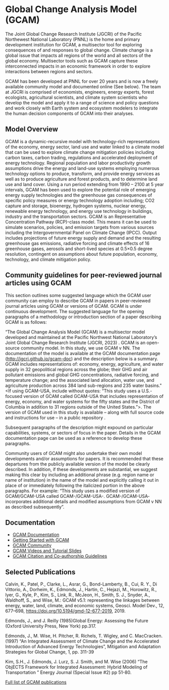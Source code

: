 # Global Change Analysis Model (GCAM)

The Joint Global Change Research Institute (JGCRI) of the Pacific 
Northewest National Laboratory (PNNL) is the home and primary 
development institution for GCAM, a multisector tool for exploring 
consequences of and responses to global change. Climate change is a
global issue that impacts all regions of the world and all sectors of 
the global economy. Multisector tools such as GCAM capture these 
interconnected impacts in an economic framework in order to explore 
interactions between regions and sectors.

GCAM has been developed at PNNL for over 20 years and is now a freely
available community model and documented online (See below). The team
at JGCRI is comprised of economists, engineers, energy experts, forest
ecologists, agricultural scientists, and climate system scientists who
develop the model and apply it to a range of science and policy
questions and work closely with Earth system and ecosystem modelers to
integrate the human decision components of GCAM into their analyses.

## Model Overview

GCAM is a dynamic-recursive model with technology-rich representations
of the economy, energy sector, land use and water linked to a climate
model that can be used to explore climate change mitigation policies
including carbon taxes, carbon trading, regulations and accelerated
deployment of energy technology. Regional population and labor
productivity growth assumptions drive the energy and land-use systems
employing numerous technology options to produce, transform, and
provide energy services as well as to produce agriculture and forest
products, and to determine land use and land cover. Using a run period
extending from 1990 – 2100 at 5 year intervals, GCAM has been used to
explore the potential role of emerging energy supply technologies and
the greenhouse gas consequences of specific policy measures or energy
technology adoption including; CO2 capture and storage, bioenergy,
hydrogen systems, nuclear energy, renewable energy technology, and
energy use technology in buildings, industry and the transportation
sectors. GCAM is an Representative Concentration Pathway (RCP)-class
model. This means it can be used to simulate scenarios, policies, and
emission targets from various sources including the Intergovernmental
Panel on Climate Change (IPCC). Output includes projections of future
energy supply and demand and the resulting greenhouse gas emissions,
radiative forcing and climate effects of 16 greenhouse gases, aerosols
and short-lived species at 0.5×0.5 degree resolution, contingent on
assumptions about future population, economy, technology, and climate
mitigation policy.

## Community guidelines for peer-reviewed journal articles using GCAM

This section outlines some suggested language which the GCAM user community 
can employ to describe GCAM in papers in peer-reviewed journal articles 
using GCAM or versions of GCAM. GCAM is under continuous development. The 
suggested language for the opening paragraphs of a methodology or 
introduction section of a paper describing GCAM is as follows:

“The Global Change Analysis Model (GCAM) is a multisector model developed 
and maintained at the Pacific Northwest National Laboratory’s Joint Global 
Change Research Institute (JGCRI, 2023) <include additional citations to 
previous GCAM studies as relevant>. GCAM is an open-source community model. 
In this study, we use GCAM v NN. The documentation of the model is available 
at the GCAM documentation page (http://jgcri.github.io/gcam-doc) and the 
description below is a summary. GCAM includes representations of: economy, 
energy, agriculture, and water supply in 32 geopolitical regions across the 
globe; their GHG and air pollutant emissions and global GHG concentrations, 
radiative forcing, and temperature change; and the associated land allocation, 
water use, and agriculture production across 384 land sub-regions and 235 
water basins." <If using GCAM-USA, include without quotes: “This study uses 
a U.S.-focused version of GCAM called GCAM-USA that includes representation 
of energy, economy, and water systems for the fifty states and the District 
of Columbia in addition to 31 regions outside of the United States.”>. The 
version of GCAM used in this study is available – along with full source code 
and instructions for use – in a public repository <include citation including 
a link to the GCAM repository with doi used in paper>.

Subsequent paragraphs of the description might expound on particular capabilities, 
systems, or sectors of focus in the paper. Details in the GCAM documentation page 
can be used as a reference to develop these paragraphs.

Community users of GCAM might also undertake their own model developments 
and/or assumptions for papers. It is recommended that these departures from 
the publicly available version of the model be clearly described. In addition, 
if these developments are substantial, we suggest making this clear by including 
an additional phrase (e.g. region name or name of institution) in the name of the 
model and explicitly calling it out in place of or immediately following the 
italicized portion in the above paragraphs. For example: “This study uses a modified 
version of GCAM/GCAM-USA called GCAM-<institution name>/GCAM-USA-<institution name>. 
GCAM-<institution name>/GCAM-USA-<institution name> incorporates additional 
details and modified assumptions from GCAM v NN as described subsequently”.

## Documentation

* [GCAM Documentation](http://jgcri.github.io/gcam-doc/)
* [Getting Started with GCAM](http://jgcri.github.io/gcam-doc/user-guide.html)
* [GCAM Community](https://gcims.pnnl.gov/community)
* [GCAM Videos and Tutorial Slides](https://gcims.pnnl.gov/community)
* [GCAM Citation and Co-authorship Guidelines](http://jgcri.github.io/gcam-doc/community-guide.html)

## Selected Publications

Calvin, K., Patel, P., Clarke, L., Asrar, G., Bond-Lamberty, B., Cui, R. Y., Di Vittorio, A., Dorheim, K., Edmonds, J., Hartin, C., Hejazi, M., Horowitz, R., Iyer, G., Kyle, P., Kim, S., Link, R., McJeon, H., Smith, S. J., Snyder, A., Waldhoff, S., and Wise, M.: GCAM v5.1: representing the linkages between energy, water, land, climate, and economic systems, Geosci. Model Dev., 12, 677–698, https://doi.org/10.5194/gmd-12-677-2019, 2019.

Edmonds, J., and J. Reilly (1985)Global Energy: Assessing the Future (Oxford University Press, New York) pp.317.

Edmonds, J., M. Wise, H. Pitcher, R. Richels, T. Wigley, and C. MacCracken. (1997) “An Integrated Assessment of Climate Change and the Accelerated Introduction of Advanced Energy Technologies”, Mitigation and Adaptation Strategies for Global Change, 1, pp. 311-39

Kim, S.H., J. Edmonds, J. Lurz, S. J. Smith, and M. Wise (2006) “The ObjECTS Framework for Integrated Assessment: Hybrid Modeling of Transportation ” Energy Journal (Special Issue #2) pp 51-80.

[Full list of GCAM publications](http://jgcri.github.io/gcam-doc/references.html)
